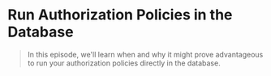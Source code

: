 # Run Authorization Policies in the Database

> In this episode, we'll learn when and why it might prove advantageous to run your authorization policies directly in the database.
